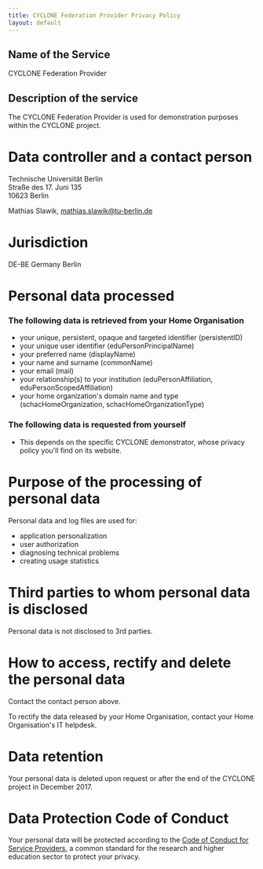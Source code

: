 ```yaml
---
title: CYCLONE Federation Provider Privacy Policy
layout: default
---
```

## Name of the Service

CYCLONE Federation Provider

## Description of the service

The CYCLONE Federation Provider is used for demonstration purposes within the CYCLONE project.

# Data controller and a contact person

Technische Universit&auml;t Berlin<br/>
Stra&szlig;e des 17. Juni 135<br/>
10623 Berlin

Mathias Slawik, [mathias.slawik@tu-berlin.de](mailto:mathias.slawik@tu-berlin.de)

# Jurisdiction

DE-BE Germany Berlin

# Personal data processed

### The following data is retrieved from your Home Organisation

- your unique, persistent, opaque and targeted identifier (persistentID)
- your unique user identifier (eduPersonPrincipalName)
- your preferred name (displayName)
- your name and surname (commonName)
- your email (mail)
- your relationship(s) to your institution (eduPersonAffiliation, eduPersonScopedAffiliation)
- your home organization's domain name and type (schacHomeOrganization, schacHomeOrganizationType)

### The following data is requested from yourself

 - This depends on the specific CYCLONE demonstrator, whose privacy policy you'll find on its website.

# Purpose of the processing of personal data

Personal data and log files are used for:

* application personalization
* user authorization
* diagnosing technical problems
* creating usage statistics

# Third parties to whom personal data is disclosed

Personal data is not disclosed to 3rd parties.

# How to access, rectify and delete the personal data

Contact the contact person above.

To rectify the data released by your Home Organisation, contact your Home Organisation's IT helpdesk.

# Data retention

Your personal data is deleted upon request or after the end of the CYCLONE project in December 2017.

# Data Protection Code of Conduct

Your personal data will be protected according to the [Code of Conduct for Service Providers](http://www.geant.net/uri/dataprotection-code-of-conduct/v1), a common standard for the research and higher education sector to protect your privacy.

